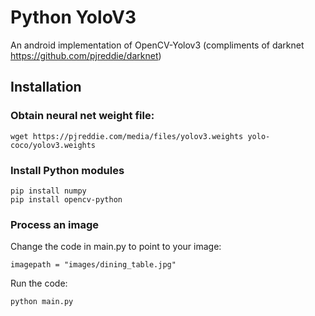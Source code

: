 # Python YoloV3

An android implementation of OpenCV-Yolov3 (compliments of darknet https://github.com/pjreddie/darknet)

## Installation

### Obtain neural net weight file:

```
wget https://pjreddie.com/media/files/yolov3.weights yolo-coco/yolov3.weights
```

### Install Python modules

```
pip install numpy
pip install opencv-python
```

### Process an image

Change the code in main.py to point to your image:

```
imagepath = "images/dining_table.jpg"
```

Run the code:

```
python main.py
```
